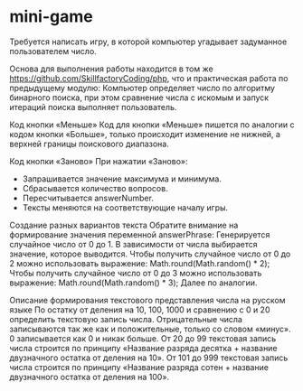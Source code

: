 # mini-game
Требуется написать игру, в которой компьютер угадывает задуманное пользователем число.

Основа для выполнения работы находится в том же https://github.com/SkillfactoryCoding/php, что и практическая работа по предыдущему модулю:
Компьютер определяет число по алгоритму бинарного поиска, при этом сравнение числа с искомым и запуск итераций поиска выполняет пользователь.

Код кнопки «Меньше»
Код для кнопки «Меньше» пишется по аналогии с кодом кнопки «Больше», только происходит изменение не нижней, а верхней границы поискового диапазона.

Код кнопки «Заново»
При нажатии «Заново»:
- Запрашивается значение максимума и минимума.
- Сбрасывается количество вопросов.
- Пересчитывается answerNumber.
- Тексты меняются на соответствующие началу игры.

Создание разных вариантов текста
  Обратите внимание на формирование значения переменной answerPhrase:
  Генерируется случайное число от 0 до 1.
  В зависимости от числа выбирается значение, которое выводится.
  Чтобы получить случайное число от 0 до 2 можно использовать выражение:
  Math.round(Math.random() * 2);
  Чтобы получить случайное число от 0 до 3 можно использовать выражение:
  Math.round(Math.random() * 3);
  Далее по аналогии.

Описание формирования текстового представления числа на русском языке
  По остатку от деления на 10, 100, 1000 и сравнению с 0 и 20 определить текстовую запись числа.
  Отрицательные числа записываются так же как и положительные, только со словом «минус».
  0 записывается как 0 и никак больше.
  От 20 до 99 текстовая запись числа строится по принципу «Название разряда десятка + название двузначного остатка от деления на 10».
  От 101 до 999 текстовая запись числа строится по принципу «Название разряда сотен + название двузначного остатка от деления на 100».
